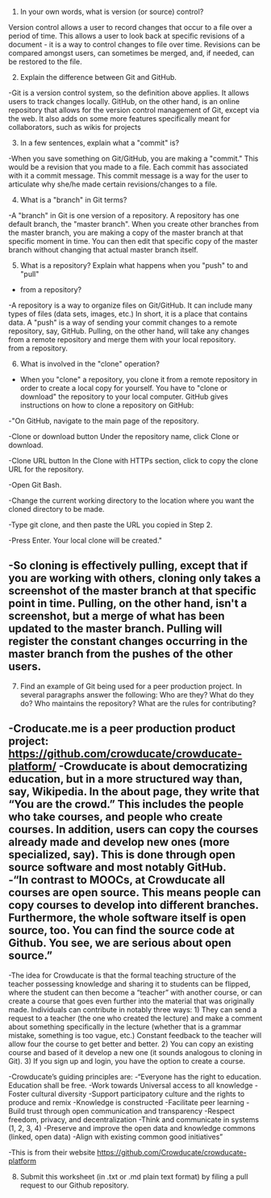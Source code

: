 1. In your own words, what is version (or source) control?
  
 Version control allows a user to record changes that occur to a file over a period of time.  This allows a user to look back at specific revisions of a document - it is a way to control changes to file over time.  Revisions can be compared amongst users, can sometimes be merged, and, if needed, can be restored to the file.
 
  2. Explain the difference between Git and GitHub.
  
 -Git is a version control system, so the definition above applies.  It allows users to track changes locally.  GitHub, on the other hand, is an online repository that allows for the version control management of Git, except via the web.  It also adds on some more features specifically meant for collaborators, such as wikis for projects 
 
  3. In a few sentences, explain what a "commit" is?
  
 -When you save something on Git/GitHub, you are making a "commit."  This would be a revision that you made to a file.  Each commit has associated with it a commit message.  This commit message is a way for the user to articulate why she/he made certain revisions/changes to a file.
 
  4. What is a "branch" in Git terms?
  
 -A "branch" in Git is one version of a repository.  A repository has one default branch, the "master branch".  When you create other branches from the master branch, you are making a copy of the master branch at that specific moment in time.  You can then edit that specific copy of the master branch without changing that actual master branch itself.
 
  5. What is a repository? Explain what happens when you "push" to and "pull"
 -   from a repository?
  
 -A repository is a way to organize files on Git/GitHub. It can include many types of files (data sets, images, etc.)  In short, it     is a place that contains data.  A "push" is a way of sending your commit changes to a remote repository, say, GitHub. Pulling, on the other hand, will take any changes from a remote repository and merge them with your local repository.  
    from a repository.
  
  6. What is involved in the "clone" operation?
  
 - When you "clone" a repository, you clone it from a remote repository in order to create a local copy for yourself.  You have to "clone or download" the repository to your local computer.  GitHub gives instructions on how to clone a repository on GitHub:
 
 -"On GitHub, navigate to the main page of the repository.
 
 -Clone or download button Under the repository name, click Clone or download.
 
 -Clone URL button In the Clone with HTTPs section, click  to copy the clone URL for the repository.
 
 -Open Git Bash.
 
 -Change the current working directory to the location where you want the cloned directory to be made.
 
 -Type git clone, and then paste the URL you copied in Step 2.
 
 -Press Enter. Your local clone will be created."
 
 -So cloning is effectively pulling, except that if you are working with others, cloning only takes a screenshot of the master branch at that specific point in time.  Pulling, on the other hand, isn't a screenshot, but a merge of what has been updated to the master branch.  Pulling will register the constant changes occurring in the master branch from the pushes of the other users.
 - 
  7. Find an example of Git being used for a peer production project. In several
     paragraphs answer the following: Who are they? What do they do? Who
  maintains the repository? What are the rules for contributing?
  
 -Croducate.me is a peer production product project: https://github.com/crowducate/crowducate-platform/ 
 -Crowducate is about democratizing education, but in a more structured way than, say, Wikipedia.   In the about page, they write that “You are the crowd.”  This includes the people who take courses, and people who create courses.  In addition, users can copy the courses already made and develop new ones (more specialized, say).  This is done through open source software and most notably GitHub.  
 -“In contrast to MOOCs, at Crowducate all courses are open source. This means people can copy courses to develop into different branches. Furthermore, the whole software itself is open source, too. You can find the source code at Github. You see, we are serious about open source.” 
 -
 -The idea for Crowducate is that the formal teaching structure of the teacher possessing knowledge and sharing it to students can be flipped, where the student can then become a “teacher” with another course, or can create a course that goes even further into the material that was originally made.  Individuals can contribute in notably three ways: 1) They can send a request to a teacher (the one who created the lecture) and make a comment about something specifically in the lecture (whether that is a grammar mistake, something is too vague, etc.)  Constant feedback to the teacher will allow four the course to get better and better.  2)  You can copy an existing course and based of it develop a new one (it sounds analogous to cloning in Git).  3)  If you sign up and login, you have the option to create a course.  
 
 -Crowducate’s guiding principles are:
 -“Everyone has the right to education. Education shall be free.
 -Work towards Universal access to all knowledge
 -Foster cultural diversity
 -Support participatory culture and the rights to produce and remix
 -Knowledge is constructed
 -Facilitate peer learning
 -Build trust through open communication and transparency
 -Respect freedom, privacy, and decentralization
 -Think and communicate in systems (1, 2, 3, 4)
 -Preserve and improve the open data and knowledge commons (linked, open data)
 -Align with existing common good initiatives”
 
 -This is from their website https://github.com/Crowducate/crowducate-platform 
 
  8. Submit this worksheet (in .txt or .md plain text format) by filing a pull
     request to our Github repository.
